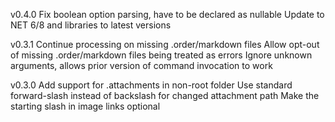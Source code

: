 v0.4.0
Fix boolean option parsing, have to be declared as nullable
Update to NET 6/8 and libraries to latest versions

v0.3.1
Continue processing on missing .order/markdown files
Allow opt-out of missing .order/markdown files being treated as errors
Ignore unknown arguments, allows prior version of command invocation to work

v0.3.0
Add support for .attachments in non-root folder
Use standard forward-slash instead of backslash for changed attachment path
Make the starting slash in image links optional
